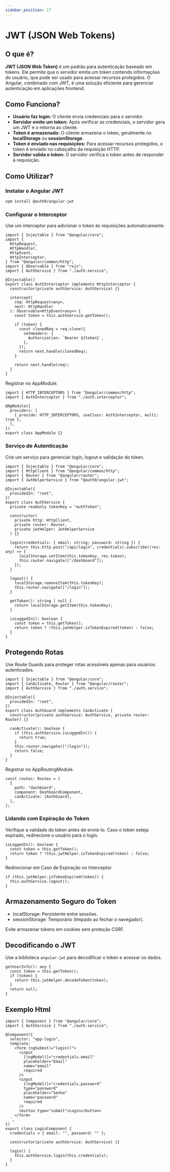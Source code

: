 ```yaml
---
sidebar_position: 17
---
```


# JWT (JSON Web Tokens)

## O que é?

**JWT (JSON Web Token)** é um padrão para autenticação baseado em tokens. Ele permite que o servidor emita um token contendo informações do usuário, que pode ser usado para acessar recursos protegidos. O Angular, combinado com JWT, é uma solução eficiente para gerenciar autenticação em aplicações frontend.

## Como Funciona?

- **Usuário faz login:** O cliente envia credenciais para o servidor.
- **Servidor emite um token:** Após verificar as credenciais, o servidor gera um JWT e o retorna ao cliente.
- **Token é armazenado:** O cliente armazena o token, geralmente no **localStorage** ou **sessionStorage**.
- **Token é enviado nas requisições:** Para acessar recursos protegidos, o token é enviado no cabeçalho da requisição HTTP.
- **Servidor valida o token:** O servidor verifica o token antes de responder à requisição.

## Como Utilizar?

### Instalar o Angular JWT

```bash
npm install @auth0/angular-jwt
```

### Configurar o Interceptor

Use um interceptor para adicionar o token às requisições automaticamente.

```tsx showLineNumbers title="auth.interceptor.ts"
import { Injectable } from "@angular/core";
import {
  HttpRequest,
  HttpHandler,
  HttpEvent,
  HttpInterceptor,
} from "@angular/common/http";
import { Observable } from "rxjs";
import { AuthService } from "./auth.service";

@Injectable()
export class AuthInterceptor implements HttpInterceptor {
  constructor(private authService: AuthService) {}

  intercept(
    req: HttpRequest<any>,
    next: HttpHandler
  ): Observable<HttpEvent<any>> {
    const token = this.authService.getToken();

    if (token) {
      const clonedReq = req.clone({
        setHeaders: {
          Authorization: `Bearer ${token}`,
        },
      });
      return next.handle(clonedReq);
    }

    return next.handle(req);
  }
}
```

Registrar no AppModule.

```tsx showLineNumbers title="app.module.ts"
import { HTTP_INTERCEPTORS } from "@angular/common/http";
import { AuthInterceptor } from "./auth.interceptor";

@NgModule({
  providers: [
    { provide: HTTP_INTERCEPTORS, useClass: AuthInterceptor, multi: true },
  ],
})
export class AppModule {}
```

### Serviço de Autenticação

Crie um serviço para gerenciar login, logout e validação do token.

```tsx showLineNumbers title="auth.service.ts"
import { Injectable } from "@angular/core";
import { HttpClient } from "@angular/common/http";
import { Router } from "@angular/router";
import { JwtHelperService } from "@auth0/angular-jwt";

@Injectable({
  providedIn: "root",
})
export class AuthService {
  private readonly tokenKey = "authToken";

  constructor(
    private http: HttpClient,
    private router: Router,
    private jwtHelper: JwtHelperService
  ) {}

  login(credentials: { email: string; password: string }) {
    return this.http.post("/api/login", credentials).subscribe((res: any) => {
      localStorage.setItem(this.tokenKey, res.token);
      this.router.navigate(["/dashboard"]);
    });
  }

  logout() {
    localStorage.removeItem(this.tokenKey);
    this.router.navigate(["/login"]);
  }

  getToken(): string | null {
    return localStorage.getItem(this.tokenKey);
  }

  isLoggedIn(): boolean {
    const token = this.getToken();
    return token ? !this.jwtHelper.isTokenExpired(token) : false;
  }
}
```

## Protegendo Rotas

Use Route Guards para proteger rotas acessíveis apenas para usuários autenticados.

```tsx showLineNumbers title="auth.guard.ts"
import { Injectable } from "@angular/core";
import { CanActivate, Router } from "@angular/router";
import { AuthService } from "./auth.service";

@Injectable({
  providedIn: "root",
})
export class AuthGuard implements CanActivate {
  constructor(private authService: AuthService, private router: Router) {}

  canActivate(): boolean {
    if (this.authService.isLoggedIn()) {
      return true;
    }
    this.router.navigate(["/login"]);
    return false;
  }
}
```

Registrar no AppRoutingModule.

```tsx showLineNumbers title="app-routing.module.ts"
const routes: Routes = [
  {
    path: "dashboard",
    component: DashboardComponent,
    canActivate: [AuthGuard],
  },
];
```

### Lidando com Expiração do Token

Verifique a validade do token antes de enviá-lo. Caso o token esteja expirado, redirecione o usuário para o login.

```tsx showLineNumbers
isLoggedIn(): boolean {
  const token = this.getToken();
  return token ? !this.jwtHelper.isTokenExpired(token) : false;
}
```

Redirecionar em Caso de Expiração no Interceptor.

```tsx showLineNumbers
if (this.jwtHelper.isTokenExpired(token)) {
  this.authService.logout();
}
```

## Armazenamento Seguro do Token

- localStorage: Persistente entre sessões.
- sessionStorage: Temporário (limpado ao fechar o navegador).

Evite armazenar tokens em cookies sem proteção CSRF.

## Decodificando o JWT

Use a biblioteca `angular-jwt` para decodificar o token e acessar os dados.

```tsx showLineNumbers
getUserInfo(): any {
  const token = this.getToken();
  if (token) {
    return this.jwtHelper.decodeToken(token);
  }
  return null;
}
```

## Exemplo Html

```tsx showLineNumbers title="login.component.ts"
import { Component } from "@angular/core";
import { AuthService } from "./auth.service";

@Component({
  selector: "app-login",
  template: `
    <form (ngSubmit)="login()">
      <input
        [(ngModel)]="credentials.email"
        placeholder="Email"
        name="email"
        required
      />
      <input
        [(ngModel)]="credentials.password"
        type="password"
        placeholder="Senha"
        name="password"
        required
      />
      <button type="submit">Login</button>
    </form>
  `,
})
export class LoginComponent {
  credentials = { email: "", password: "" };

  constructor(private authService: AuthService) {}

  login() {
    this.authService.login(this.credentials);
  }
}
```
